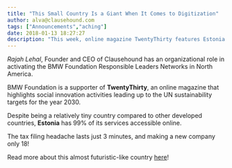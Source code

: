 ```yaml
---
title: "This Small Country Is a Giant When It Comes to Digitization"
author: alva@clausehound.com
tags: ["Announcements","aching"]
date: 2018-01-13 18:27:27
description: "This week, online magazine TwentyThirty features Estonia. Despite being a relatively tiny country compared to other developed countries, Estonia has 99% of its services accessible online."
---
```




*Rajah Lehal*, Founder and CEO of Clausehound has an organizational role in activating the BMW Foundation Responsible Leaders Networks in North America.

BMW Foundation is a supporter of **TwentyThirty**, an online magazine that highlights social innovation activities leading up to the UN sustainability targets for the year 2030.

Despite being a relatively tiny country compared to other developed countries, **Estonia** has 99% of its services accessible online.

The tax filing headache lasts just 3 minutes, and making a new company only 18!

Read more about this almost futuristic-like country [here](http://twentythirty.com/this-small-country-is-a-giant-when-it-comes-to-digitization/)!
